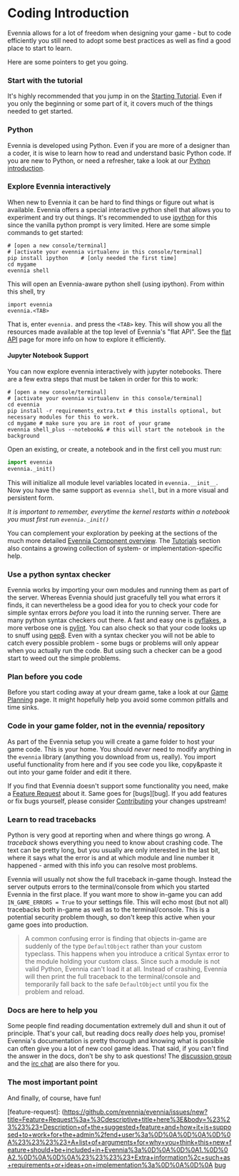 # Coding Introduction

Evennia allows for a lot of freedom when designing your game - but to code efficiently you still
need to adopt some best practices as well as find a good place to start to learn.

Here are some pointers to get you going.

### Start with the tutorial

It's highly recommended that you jump in on the [Starting Tutorial](../Howto/Starting/Part1/Starting-Part1). Even if 
you only the beginning or some part of it, it covers much of the things needed to get started.

### Python

Evennia is developed using Python. Even if you are more of a designer than a coder, it is wise to
learn how to read and understand basic Python code. If you are new to Python, or need a refresher,
take a look at our [Python introduction](../Howto/Starting/Part1/Python-basic-introduction).

### Explore Evennia interactively

When new to Evennia it can be hard to find things or figure out what is available. Evennia offers a
special interactive python shell that allows you to experiment and try out things. It's recommended
to use [ipython](http://ipython.org/) for this since the vanilla python prompt is very limited. Here
are some simple commands to get started:

    # [open a new console/terminal]
    # [activate your evennia virtualenv in this console/terminal]
    pip install ipython    # [only needed the first time]
    cd mygame
    evennia shell

This will open an Evennia-aware python shell (using ipython). From within this shell, try

    import evennia
    evennia.<TAB>

That is, enter `evennia.` and press the `<TAB>` key. This will show you all the resources made
available at the top level of Evennia's  "flat API". See the [flat API](../Evennia-API) page for more
info on how to explore it efficiently.

#### Jupyter Notebook Support

You can now explore evennia interactively with jupyter notebooks. There are a few extra steps that must be taken in order for this to work:

    # [open a new console/terminal]
    # [activate your evennia virtualenv in this console/terminal]
    cd evennia
    pip install -r requirements_extra.txt # this installs optional, but necessary modules for this to work.
    cd mygame # make sure you are in root of your grame
    evennia shell_plus --notebook& # this will start the notebook in the background

Open an existing, or create, a notebook and in the first cell you must run:

```python
import evennia
evennia._init()
```

This will initialize all module level variables located in `evennia.__init__`. 
Now you have the same support as `evennia shell`, but in a more visual and persistent form.

*It is important to remember, everytime the kernel restarts within a notebook you must first run
`evennia._init()`*


You can complement your exploration by peeking at the sections of the much more detailed 
[Evennia Component overview](../Components/Components-Overview). The [Tutorials](../Howto/Howto-Overview) section also contains a growing collection
of system- or implementation-specific help.




### Use a python syntax checker

Evennia works by importing your own modules and running them as part of the server. Whereas Evennia
should just gracefully tell you what errors it finds, it can nevertheless be a good idea for you to
check your code for simple syntax errors *before* you load it into the running server.  There are
many python syntax checkers out there. A fast and easy one is
[pyflakes](https://pypi.python.org/pypi/pyflakes), a more verbose one is
[pylint](http://www.pylint.org/). You can also check so that your code looks up to snuff using
[pep8](https://pypi.python.org/pypi/pep8). Even with a syntax checker you will not be able to catch
every possible problem - some bugs or problems will only appear when you actually run the code. But
using such a checker can be a good start to weed out the simple problems.

### Plan before you code

Before you start coding away at your dream game, take a look at our [Game Planning](../Howto/Starting/Part2/Game-Planning)
page. It might hopefully help you avoid some common pitfalls and time sinks.

### Code in your game folder, not in the evennia/ repository

As part of the Evennia setup you will create a game folder to host your game code. This is your
home. You should *never* need to modify anything in the `evennia` library (anything you download
from us, really). You import useful functionality from here and if you see code you like, copy&paste
it out into your game folder and edit it there.

If you find that Evennia doesn't support some functionality you need, make a [Feature
Request](github:issue) about it. Same goes for [bugs][bug]. If you add features or fix bugs
yourself, please consider [Contributing](../Contributing) your changes upstream!

### Learn to read tracebacks

Python is very good at reporting when and where things go wrong. A *traceback* shows everything you
need to know about crashing code. The text can be pretty long, but you usually are only interested
in the last bit, where it says what the error is and at which module and line number it happened -
armed with this info you can resolve most problems.

Evennia will usually not show the full traceback in-game though. Instead the server outputs errors
to the terminal/console from which you started Evennia in the first place. If you want more to show
in-game you can add `IN_GAME_ERRORS = True` to your settings file. This will echo most (but not all)
tracebacks both in-game as well as to the terminal/console. This is a potential security problem
though, so don't keep this active when your game goes into production.

> A common confusing error is finding that objects in-game are suddenly of the type `DefaultObject`
rather than your custom typeclass. This happens when you introduce a critical Syntax error to the
module holding your custom class. Since such a module is not valid Python, Evennia can't load it at
all. Instead of crashing, Evennia will then print the full traceback to the terminal/console and
temporarily fall back to the safe `DefaultObject` until you fix the problem and reload.

### Docs are here to help you

Some people find reading documentation extremely dull and shun it out of principle. That's your
call, but reading docs really *does* help you, promise! Evennia's documentation is pretty thorough
and knowing what is possible can often give you a lot of new cool game ideas. That said, if you
can't find the answer in the docs, don't be shy to ask questions! The [discussion
group](https://sites.google.com/site/evenniaserver/discussions) and the [irc
chat](http://webchat.freenode.net/?channels=evennia) are also there for you.

### The most important point

And finally, of course, have fun!

[feature-request]: (https://github.com/evennia/evennia/issues/new?title=Feature+Request%3a+%3Cdescriptive+title+here%3E&body=%23%23%23%23+Description+of+the+suggested+feature+and+how+it+is+supposed+to+work+for+the+admin%2fend+user%3a%0D%0A%0D%0A%0D%0A%23%23%23%23+A+list+of+arguments+for+why+you+think+this+new+feature+should+be+included+in+Evennia%3a%0D%0A%0D%0A1.%0D%0A2.%0D%0A%0D%0A%23%23%23%23+Extra+information%2c+such+as+requirements+or+ideas+on+implementation%3a%0D%0A%0D%0A
[bug](https://github.com/evennia/evennia/issues/new?title=Bug%3a+%3Cdescriptive+title+here%3E&body=%23%23%23%23+Steps+to+reproduce+the+issue%3a%0D%0A%0D%0A1.+%0D%0A2.+%0D%0A3.+%0D%0A%0D%0A%23%23%23%23+What+I+expect+to+see+and+what+I+actually+see+%28tracebacks%2c+error+messages+etc%29%3a%0D%0A%0D%0A%0D%0A%0D%0A%23%23%23%23+Extra+information%2c+such+as+Evennia+revision%2frepo%2fbranch%2c+operating+system+and+ideas+for+how+to+solve%3a%0D%0A%0D%0A)
